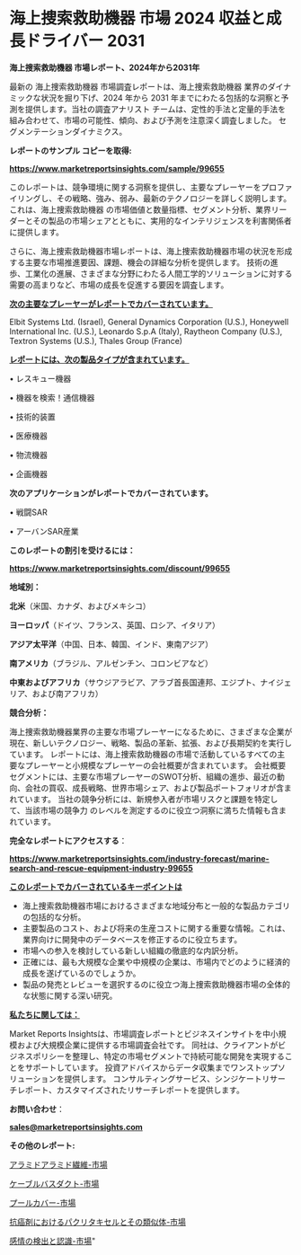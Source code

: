 # 海上捜索救助機器 市場 2024 収益と成長ドライバー 2031

<strong>海上捜索救助機器 市場レポート、2024年から2031年</strong>

最新の 海上捜索救助機器 市場調査レポートは、海上捜索救助機器 業界のダイナミックな状況を掘り下げ、2024 年から 2031 年までにわたる包括的な洞察と予測を提供します。当社の調査アナリスト チームは、定性的手法と定量的手法を組み合わせて、市場の可能性、傾向、および予測を注意深く調査しました。 セグメンテーションダイナミクス。



<strong>レポートのサンプル コピーを取得:</strong> <a href=https://www.marketreportsinsights.com/sample/99655>

<strong><u>https://www.marketreportsinsights.com/sample/99655</u></strong></a>

このレポートは、競争環境に関する洞察を提供し、主要なプレーヤーをプロファイリングし、その戦略、強み、弱み、最新のテクノロジーを詳しく説明します。 これは、海上捜索救助機器 の市場価値と数量指標、セグメント分析、業界リーダーとその製品の市場シェアとともに、実用的なインテリジェンスを利害関係者に提供します。

さらに、海上捜索救助機器市場レポートは、海上捜索救助機器市場の状況を形成する主要な市場推進要因、課題、機会の詳細な分析を提供します。 技術の進歩、工業化の進展、さまざまな分野にわたる人間工学的ソリューションに対する需要の高まりなど、市場の成長を促進する要因を調査します。



<strong><u>次の主要なプレーヤーがレポートでカバーされています。</u></strong>

Elbit Systems Ltd. (Israel), General Dynamics Corporation (U.S.), Honeywell International Inc. (U.S.), Leonardo S.p.A (Italy), Raytheon Company (U.S.), Textron Systems (U.S.), Thales Group (France)



<strong><u><b>レポートには、次の製品タイプが含まれています。</b></u></strong>

• レスキュー機器

• 機器を検索！通信機器

• 技術的装置

• 医療機器

• 物流機器

• 企画機器



<strong><b>次のアプリケーションがレポートでカバーされています。</b></strong>

• 戦闘SAR

• アーバンSAR産業



<strong><b>このレポートの割引を受けるには：</b></strong><a href=https://www.marketreportsinsights.com/discount/99655>

<strong><u>https://www.marketreportsinsights.com/discount/99655</u></strong></a>



<strong>地域別：</strong>



<strong>北米</strong>（米国、カナダ、およびメキシコ）



<strong>ヨーロッパ</strong>（ドイツ、フランス、英国、ロシア、イタリア）



<strong>アジア太平洋</strong>（中国、日本、韓国、インド、東南アジア）



<strong>南アメリカ</strong>（ブラジル、アルゼンチン、コロンビアなど）



<strong>中東およびアフリカ</strong>（サウジアラビア、アラブ首長国連邦、エジプト、ナイジェリア、および南アフリカ）



<strong>競合分析：</strong>

海上捜索救助機器業界の主要な市場プレーヤーになるために、さまざまな企業が現在、新しいテクノロジー、戦略、製品の革新、拡張、および長期契約を実行しています。 レポートには、海上捜索救助機器の市場で活動しているすべての主要なプレーヤーと小規模なプレーヤーの会社概要が含まれています。 会社概要セグメントには、主要な市場プレーヤーのSWOT分析、組織の進歩、最近の動向、会社の買収、成長戦略、世界市場シェア、および製品ポートフォリオが含まれています。 当社の競争分析には、新規参入者が市場リスクと課題を特定して、当該市場の競争力 のレベルを測定するのに役立つ洞察に満ちた情報も含まれています。



<strong>完全なレポートにアクセスする</strong>：

<a href=https://www.marketreportsinsights.com/industry-forecast/marine-search-and-rescue-equipment-industry-99655>

<strong><u>https://www.marketreportsinsights.com/industry-forecast/marine-search-and-rescue-equipment-industry-99655</u></strong></a>



<strong><u><b>このレポートでカバーされているキーポイントは</b></u></strong>
<ul>
  <li>海上捜索救助機器市場におけるさまざまな地域分布と一般的な製品カテゴリの包括的な分析。</li>
  <li>主要製品のコスト、および将来の生産コストに関する重要な情報。これは、業界向けに開発中のデータベースを修正するのに役立ちます。</li>
  <li>市場への参入を検討している新しい組織の徹底的な内訳分析。</li>
  <li>正確には、最も大規模な企業や中規模の企業は、市場内でどのように経済的成長を遂げているのでしょうか。</li>
  <li>製品の発売とレビューを選択するのに役立つ海上捜索救助機器市場の全体的な状態に関する深い研究。</li>
</ul>


<strong><u><b>私たちに関しては：</b></u></strong>

Market Reports Insightsは、市場調査レポートとビジネスインサイトを中小規模および大規模企業に提供する市場調査会社です。 同社は、クライアントがビジネスポリシーを整理し、特定の市場セグメントで持続可能な開発を実現することをサポートしています。 投資アドバイスからデータ収集までワンストップソリューションを提供します。 コンサルティングサービス、シンジケートリサーチレポート、カスタマイズされたリサーチレポートを提供します。



<strong><b>お問い合わせ</b></strong>：

<a href=mailto:sales@marketreportsinsights.com>

<strong><u>sales@marketreportsinsights.com</u></strong></a>



<strong>その他のレポート:</strong>

<a href=https://www.linkedin.com/pulse/アラミドアラミド繊維-市場-2023-総利益と主要ベンダー-2030-analytics-achievers-24-analysis-tnotc/>アラミドアラミド繊維-市場</a>

<a href=https://www.linkedin.com/pulse/ケーブルバスダクト-市場-2023-推進要因と成長機会-2030-data-dive-discoveries-24-analysis-b6ydf/>ケーブルバスダクト-市場</a>

<a href=https://www.linkedin.com/pulse/プールカバー-市場-2023-総合分析と事業成長戦略-2030-data-dive-discoveries-24-analysis-smeaf/>プールカバー-市場</a>

<a href=https://www.linkedin.com/pulse/抗癌剤におけるパクリタキセルとその類似体-市場-2023-swot-分析と最新イノベーション-fbwff/>抗癌剤におけるパクリタキセルとその類似体-市場</a>

<a href=https://www.linkedin.com/pulse/感情の検出と認識-市場-2023-swot-分析と最新イノベーション-2030-pr-news-hub-xwr9f/>感情の検出と認識-市場</a>"
